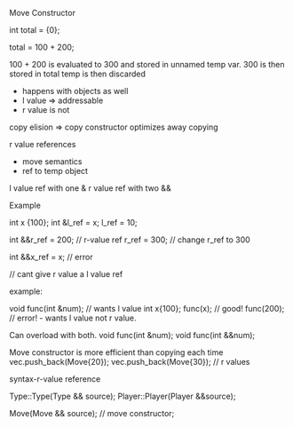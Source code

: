 Move Constructor

int total = {0};

total = 100 + 200;

100 + 200 is evaluated to 300 and stored in unnamed temp var.
300 is then stored  in total
temp is then discarded
- happens with objects as well 
- l value => addressable 
- r value is not 

copy elision => copy constructor optimizes away copying

r value references 
- move semantics 
- ref to temp object 

l value ref with one &
r value ref with two && 

Example

int x {100};
int &l_ref = x;
l_ref = 10;

int &&r_ref = 200; // r-value ref
r_ref = 300; // change r_ref to 300

int &&x_ref = x; // error 

// cant give r value a l value ref

example:

void func(int &num); // wants l value
int x{100};
func(x); // good! 
func(200); // error! - wants l value not r value.

Can overload with both.
void func(int &num);
void func(int &&num);

Move constructor is more efficient than copying each time
vec.push_back(Move{20});
vec.push_back(Move{30});
// r values

syntax-r-value reference

Type::Type(Type && source);
Player::Player(Player &&source);

Move(Move && source); // move constructor;
